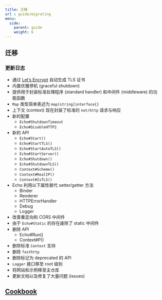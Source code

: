 ```yaml
---
title: 迁移
url : guide/migrating
menu:
  side:
    parent: guide
    weight: 6
---
```


## 迁移

### 更新日志

- 通过 [Let’s Encrypt](https://letsencrypt.org/) 自动生成 TLS 证书
- 内置优雅停机 (graceful shutdown)
- 提供用于封装标准处理程序 (standard handler) 和中间件 (middleware) 的功能函数
- `Map` 类型简单表述为 `map[string]interface{}`
- 上下文 (context) 现在封装了标准的 `net/http` 请求与响应
- 新的配置
  - `Echo#ShutdownTimeout`
  - `Echo#DisableHTTP2`
- 新的 API
  - `Echo#Start()`
  - `Echo#StartTLS()`
  - `Echo#StartAutoTLS()`
  - `Echo#StartServer()`
  - `Echo#Shutdown()`
  - `Echo#ShutdownTLS()`
  - `Context#Scheme()`
  - `Context#RealIP()`
  - `Context#IsTLS()`
- Echo 利用以下属性替代 setter/getter 方法
  - Binder
  - Renderer
  - HTTPErrorHandler
  - Debug
  - Logger 
- 改善重定向和 CORS 中间件
- 由于 `Echo#Static` 的存在废除了 static 中间件
- 删除 API
  - Echo#Run()
  - Context#P()
- 删除标准 `Context` 支持
- 删除 `fasthttp` 
- 删除标记为 deprecated 的 API
- `Logger` 接口移至 root 级别
- 将网站和示例移至主仓库
- 更新文档以及修复了大量问题 (issues) 

## [Cookbook](https://echo.labstack.com/cookbook)